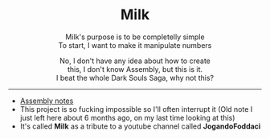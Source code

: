 <div align='center'>

# Milk

Milk's purpose is to be completelly simple  
To start, I want to make it manipulate numbers  

No, I don't have any idea about how to create  
this, I don't know Assembly, but this is it.  
I beat the whole Dark Souls Saga, why not this?  

</div>

---

- [Assembly notes](./asm.md)
- This project is so fucking impossible so I'll often interrupt it (Old note I just left here about 6 months ago, on my last time looking at this)
- It's called **Milk** as a tribute to a youtube channel called **JogandoFoddaci**
